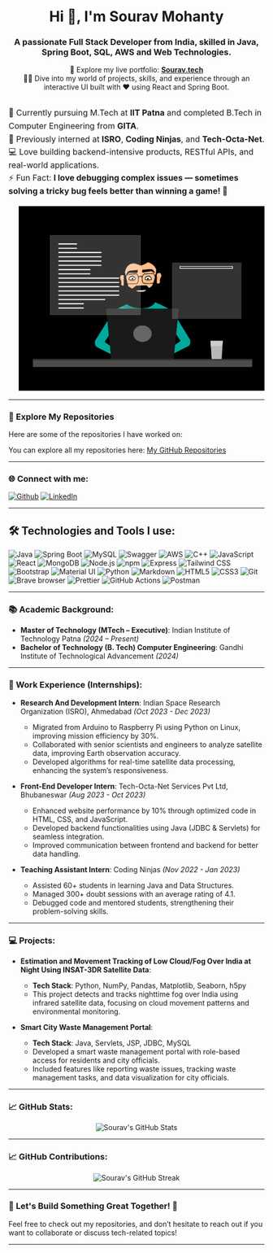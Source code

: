 <h1 align="center">Hi 👋, I'm Sourav Mohanty</h1>
<h3 align="center">A passionate Full Stack Developer from India, skilled in Java, Spring Boot, SQL, AWS and Web Technologies.</h3>


<p align="center">
  🔗 Explore my live portfolio: <strong><a href="https://sourav8908-portfolio.vercel.app/" target="_blank">Sourav.tech</a></strong><br/>
  👨‍💻 Dive into my world of projects, skills, and experience through an interactive UI built with ❤️ using React and Spring Boot.
</p>

<div style="display: flex; align-items: flex-start; justify-content: space-between; flex-wrap: wrap;">

  <!-- Left side: Text content -->
  <div style="flex: 1; min-width: 300px; max-width: 600px;">
    <ul style="list-style: none; padding-left: 0; font-size: 16px; line-height: 1.6;">
      <li>💼 Currently pursuing M.Tech at <strong>IIT Patna</strong> and completed B.Tech in Computer Engineering from <strong>GITA</strong>.</li>
      <li>🔬 Previously interned at <strong>ISRO</strong>, <strong>Coding Ninjas</strong>, and <strong>Tech-Octa-Net</strong>.</li>
      <li>💻 Love building backend-intensive products, RESTful APIs, and real-world applications.</li>
      <li>⚡ Fun Fact: <strong>I love debugging complex issues — sometimes solving a tricky bug feels better than winning a game! 🎯</strong></li>
    </ul>
  </div>

  <!-- Right side: Image -->
  <div style="min-width: 280px; margin-left: 20px;">
    <img src="./thoughtworks-gif_dribbble.gif" height="290px" alt="Developer GIF" style="max-width: 100%; height: auto;" />
  </div>

</div>


<hr />

<h3>🔗 Explore My Repositories</h3>
<p>Here are some of the repositories I have worked on:</p>
<p>You can explore all my repositories here: <a href="https://github.com/sourav8908?tab=repositories" target="_blank">My GitHub Repositories</a></p>


---

### 🌐 Connect with me:

<p><a href="https://sourav8908-portfolio.vercel.app" target="_blank"><img alt="Github" src="https://img.shields.io/badge/Sourav.tech-9146FF.svg?&style=for-the-badge&logo=appveyor&logoColor=white" height="30px" /></a> </a> <a href="https://www.linkedin.com/in/sourav89/" target="_blank"><img alt="LinkedIn" src="https://img.shields.io/badge/linkedin-%230077B5.svg?&style=for-the-badge&logo=linkedin&logoColor=white"  height="30px"/></a> 
</p>


---

## 🛠️ Technologies and Tools I use:

<p>

  <img alt="Java" src="https://img.shields.io/badge/Java-ED8B00?style=for-the-badge&logo=java&logoColor=white" height="25px"/>
<img alt="Spring Boot" src="https://img.shields.io/badge/Spring_Boot-6DB33F?style=for-the-badge&logo=spring-boot&logoColor=white" height="25px"/>
<img alt="MySQL" src="https://img.shields.io/badge/MySQL-00758F?style=for-the-badge&logo=mysql&logoColor=white" height="25px"/>
<img alt="Swagger" src="https://img.shields.io/badge/Swagger-85EA2D?style=for-the-badge&logo=swagger&logoColor=black" height="25px"/>
<img alt="AWS" src="https://img.shields.io/badge/AWS-232F3E?style=for-the-badge&logo=amazon-aws&logoColor=white" height="25px"/>
<img alt="C++" src="https://img.shields.io/badge/C%2B%2B-00599C?style=for-the-badge&logo=c%2B%2B&logoColor=white" height="25px"/>
<img alt="JavaScript" src="https://img.shields.io/badge/JavaScript-323330?style=for-the-badge&logo=javascript&logoColor=F7DF1E" height="25px"/>
<img alt="React" src="https://img.shields.io/badge/React-20232A?style=for-the-badge&logo=react&logoColor=61DAFB" height="25px"/>
<img alt="MongoDB" src="https://img.shields.io/badge/-MongoDB-13aa52?style=flat-square&logo=mongodb&logoColor=white" height="25px"/>
<img alt="Node.js" src="https://img.shields.io/badge/-Nodejs-43853d?style=flat-square&logo=Node.js&logoColor=white" height="25px"/>
<img alt="npm" src="https://img.shields.io/badge/NPM-%23000000.svg?style=for-the-badge&logo=npm&logoColor=white" height="25px"/>
<img alt="Express" src="https://img.shields.io/badge/express.js-%23404d59.svg?style=for-the-badge&logo=express&logoColor=%2361DAFB" height="25px"/>
<img alt="Tailwind CSS" src="https://img.shields.io/badge/Tailwind_CSS-38B2AC?style=for-the-badge&logo=tailwind-css&logoColor=white" height="25px"/>
<img alt="Bootstrap" src="https://img.shields.io/badge/Bootstrap-563D7C?style=for-the-badge&logo=bootstrap&logoColor=white" height="25px"/>
<img alt="Material UI" src="https://img.shields.io/badge/Material--UI-0081CB?style=for-the-badge&logo=material-ui&logoColor=white" height="25px"/>
<img alt="Python" src="https://img.shields.io/badge/Python-14354C?style=for-the-badge&logo=python&logoColor=white" height="25px"/>
<img alt="Markdown" src="https://img.shields.io/badge/Markdown-000000?style=for-the-badge&logo=markdown&logoColor=white" height="25px"/>
<img alt="HTML5" src="https://img.shields.io/badge/HTML5-E34F26?style=for-the-badge&logo=html5&logoColor=white" height="25px"/>
<img alt="CSS3" src="https://img.shields.io/badge/CSS3-1572B6?style=for-the-badge&logo=css3&logoColor=white" height="25px"/>
<img alt="Git" src="https://img.shields.io/badge/-Git-F05032?style=flat-square&logo=git&logoColor=white" height="25px"/>
<img alt="Brave browser" src="https://img.shields.io/badge/-Brave_Browser-FB542B?style=flat-square&logo=brave&logoColor=white" height="25px"/>
<img alt="Prettier" src="https://img.shields.io/badge/-Prettier-F7B93E?style=flat-square&logo=prettier&logoColor=white" height="25px"/>
<img alt="GitHub Actions" src="https://img.shields.io/badge/-Github_Actions-2088FF?style=flat-square&logo=github-actions&logoColor=white" height="25px"/>
<img alt="Postman" src="https://img.shields.io/badge/-Postman-00C7B7?style=flat-square&logo=postman&logoColor=white" height="25px"/>

<!-- New Tech Stack Added -->


</p>



---

### 📚 Academic Background:

- **Master of Technology (MTech – Executive)**: Indian Institute of Technology Patna *(2024 – Present)*
- **Bachelor of Technology (B. Tech) Computer Engineering**: Gandhi Institute of Technological Advancement *(2024)*

---

### 💼 Work Experience (Internships):

- **Research And Development Intern**: Indian Space Research Organization (ISRO), Ahmedabad *(Oct 2023 - Dec 2023)*
  - Migrated from Arduino to Raspberry Pi using Python on Linux, improving mission efficiency by 30%.
  - Collaborated with senior scientists and engineers to analyze satellite data, improving Earth observation accuracy.
  - Developed algorithms for real-time satellite data processing, enhancing the system’s responsiveness.

- **Front-End Developer Intern**: Tech-Octa-Net Services Pvt Ltd, Bhubaneswar *(Aug 2023 - Oct 2023)*
  - Enhanced website performance by 10% through optimized code in HTML, CSS, and JavaScript.
  - Developed backend functionalities using Java (JDBC & Servlets) for seamless integration.
  - Improved communication between frontend and backend for better data handling.

- **Teaching Assistant Intern**: Coding Ninjas *(Nov 2022 - Jan 2023)*
  - Assisted 60+ students in learning Java and Data Structures.
  - Managed 300+ doubt sessions with an average rating of 4.1.
  - Debugged code and mentored students, strengthening their problem-solving skills.

---

### 💻 Projects:

- **Estimation and Movement Tracking of Low Cloud/Fog Over India at Night Using INSAT-3DR Satellite Data**:
  - **Tech Stack**: Python, NumPy, Pandas, Matplotlib, Seaborn, h5py
  - This project detects and tracks nighttime fog over India using infrared satellite data, focusing on cloud movement patterns and environmental monitoring.

- **Smart City Waste Management Portal**:
  - **Tech Stack**: Java, Servlets, JSP, JDBC, MySQL
  - Developed a smart waste management portal with role-based access for residents and city officials.
  - Included features like reporting waste issues, tracking waste management tasks, and data visualization for city officials.

---

### 📈 GitHub Stats:

<p align="center">
  <img src="https://github-readme-stats.vercel.app/api?username=sourav89&show_icons=true&count_private=true&hide=prs&theme=radical" alt="Sourav's GitHub Stats" />
</p>

---

### 📈 GitHub Contributions:

<p align="center">
  <img src="https://github-readme-streak-stats.herokuapp.com/?user=sourav89&theme=radical" alt="Sourav's GitHub Streak" />
</p>

---

### 📧 Let's Build Something Great Together! 🚀
Feel free to check out my repositories, and don’t hesitate to reach out if you want to collaborate or discuss tech-related topics!

---
